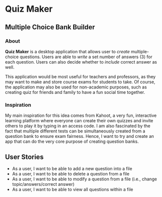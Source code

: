 # Quiz Maker

## Multiple Choice Bank Builder

### About

**Quiz Maker** is a desktop application that allows user to
*create* multiple-choice questions. Users are able to *write*
a set number of answers (3) for each question. Users can also decide whether to *include* correct answer as well.

This application would be most useful for teachers and professors, as they may want to make and store course exams for
students to take. Of course, the application may also be used for non-academic purposes, such as creating quiz for
friends and family to have a fun social time together.

### Inspiration

My main inspiration for this idea comes from Kahoot, a very fun, interactive learning platform where everyone can create
their own quizzes and invite others to play it by typing in an access code. I am also fascinated by the fact that
multiple different tests can be simultaneously created from a question bank to ensure exam fairness. Hence, I want to
try and create an app that can do the very core purpose of creating question banks.

## User Stories

- As a user, I want to be able to add a new question into a file
- As a user, I want to be able to delete a question from a file
- As a user, I want to be able to modify a question from a file (i.e., change topic/answers/correct answer)
- As a user, I want to be able to view all questions within a file
